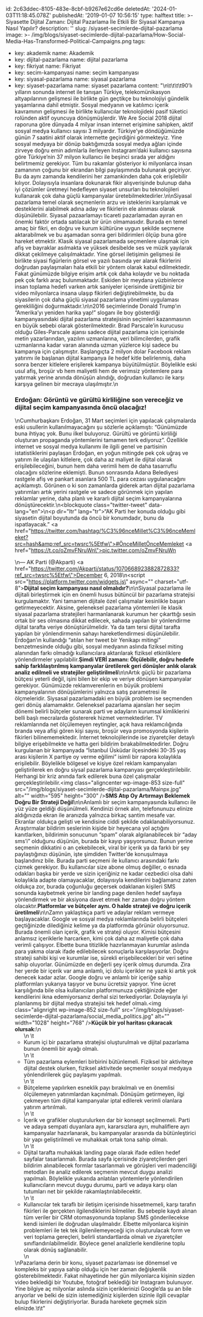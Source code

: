 id: 2c63ddec-8105-483e-8cbf-b9267e62cd6e
deletedAt: '2024-01-03T11:18:45.078Z'
publishedAt: '2019-01-07 10:56:15'
type: halftext
title: >-
  Siyasette Dijital Zamanı: Dijital Pazarlama İle Etkili Bir Siyasal Kampanya
  Nasıl Yapılır?
description: ''
slug: /siyaset-secimlerde-dijital-pazarlama
image: >-
  /img/blogs/siyaset-secimlerde-dijital-pazarlama/How-Social-Media-Has-Transformed-Political-Campaigns.png
tags:
  - key: akademik
    name: Akademik
  - key: dijital-pazarlama
    name: dijital pazarlama
  - key: fikriyat
    name: Fikriyat
  - key: secim-kampanyasi
    name: seçim kampanyası
  - key: siyasal-pazarlama
    name: siyasal pazarlama
  - key: siyaset-pazarlama
    name: siyaset pazarlama
content: "\n\t\t\t\t90’lı yılların sonunda internet ile tanışan Türkiye, telekomünikasyon altyapılarının gelişmesi ile birlikte gün geçtikçe bu teknolojiyi gündelik yaşamlarına dahil etmiştir. Sosyal medyanın ve katılımcı içerik kavramının gelişmesi ile birlikte kullanıcılar teknolojideki pasif tüketici rolünden aktif oyuncuya dönüşmüşlerdir. We Are Social 2018 dijital raporuna göre dünyada 4 milyar insan internet erişimine sahipken, aktif sosyal medya kullanıcı sayısı 3 milyardır. Türkiye’ye döndüğümüzde günün 7 saatini aktif olarak internette geçirdiğini görmekteyiz. Yine sosyal medyaya bir dönüp baktığımızda sosyal medya ağları içinde zirveye doğru emin adımlarla ilerleyen Instagram’daki kullanıcı sayısına göre Türkiye’nin 37 milyon kullanıcı ile beşinci sırada yer aldığını belirtmemiz gerekiyor. Tüm bu rakamlar gösteriyor ki milyonlarca insan zamanının çoğunu bir ekrandan bilgi paylaşımında bulunarak geçiriyor. Bu da aynı zamanda kendilerini her zamankinden daha çok erişilebilir kılıyor. Dolayısıyla insanlara dokunarak fikir alışverişinde bulunup daha iyi çözümler üretmeyi hedefleyen siyaset unsurları bu teknolojileri kullanarak çok daha güçlü kampanyalar üretebilmektedirler.\n\nSiyasal pazarlama temel olarak seçmenlerin arzu ve isteklerini karşılamak ve desteklerini alabilmek adına aday ve fikirlerin ele alınması olarak düşünülebilir. Siyasal pazaarlamayı ticareti pazarlamadan ayıran en önemki faktör ortada satılacak bir ürün olmamasıdır. Burada en temel amaç bir fikri, en doğru ve kurum kültürüne uygun şekilde seçmene aktarabilmek ve bu aşamadan sonra geri bildirimleri ölçüp buna göre hareket etmektir. Klasik siyasal pazarlamada seçmenlere ulaşmak için afiş ve bayraklar asılmakta ve yüksek desibelde ses ve müzik yayılarak dikkat çekilmeye çalışılmaktadır. Yine görsel iletişimin gelişmesi ile birlikte siyasi figürlerin görsel ve yazılı basında yer alarak fikirlerini doğrudan paylaşmaları hala etkili bir yöntem olarak kabul edilmektedir. Fakat günümüzde bilgiye erişim artık çok daha kolaydır ve bu noktada pek çok farklı araç bulunmaktadır. Eskiden bir meydana yüzbinlerce insan toplama hedefi varken artık saniyeler içerisinde ürettiğiniz bir video milyonlarca insana ulaşıp fikirleri değiştirebilmekte, bu da siyasilerin çok daha güçlü siyasal pazarlama yönetimi uygulaması gerekliliğini doğurmaktadır.\n\n2016 seçimlerinde Donald Trump’ın “Amerika’yı yeniden harika yap!” sloganı ile boy gösterdiği kampanyasındaki dijital pazarlama stratejisinin seçimleri kazanmasının en büyük sebebi olarak gösterilmektedir. Brad Parscale’in kurucusu olduğu Giles-Parscale ajansı sadece dijital pazarlama için içerisinde metin yazarlarından, yazılım uzmanlarına, veri bilimcilerden, grafik uzmanlarına kadar varan alanında uzman yüzlerce kişi sadece bu kampanya için çalışmıştır. Başlangıçta 2 milyon dolar Facebook reklam yatırımı ile başlanan dijital kampanya ile hedef kitle belirlenmiş, daha sonra benzer kitlelere erişilerek kampanya büyütülmüştür. Böylelikle eski usul afiş, broşür vb hem maliyetli hem de verimsiz yöntemlere para yatırmak yerine anında dönüşün alındığı, doğrudan kullanıcı ile karşı karşıya gelinen bir mecraya ulaşılmıştır.\n<h3>Erdoğan: Görüntü ve gürültü kirliliğine son vereceğiz ve dijital seçim kampanyasında öncü olacağız!</h3>\nCumhurbaşkanı Erdoğan, 31 Mart seçimleri için yapılacak çalışmalarda eski usullerin kullanılmayacağını şu sözlerle açıklamıştı: “Günümüzde buna ihtiyaç yok. Bunu ilkel buluyoruz. Gürültü ve görüntü kirliliği oluşturan propaganda yöntemlerini tamamen terk ediyoruz”. Özellikle internet ve sosyal medya kullanımı ile ilgili genel ve partisinin istatistiklerini paylaşan Erdoğan, en yoğun mitingde pek çok uğraş ve yatırım ile ulaşılan kitlelere, çok daha az maliyet ile dijital olarak erişilebileceğini, bunun hem daha verimli hem de daha tasarruflu olacağını sözlerine eklemişti. Bunun sonrasında Adana Belediyesi rastgele afiş ve pankart asanlara 500 TL para cezası uygulanacağını açıklamıştı. Görünen o ki son zamanlarda giderek artan dijital pazarlama yatırımları artık yerini rastgele ve sadece görünmek için yapılan reklamlar yerine, daha planlı ve kararlı dijital seçim kampanyalarına dönüştürecektir.\n<blockquote class=\"twitter-tweet\" data-lang=\"en\">\n<p dir=\"ltr\" lang=\"tr\">“AK Parti her konuda olduğu gibi siyasetin dijital boyutunda da öncü bir konumdadır, bunu da ispatlayacak.” <a href=\"https://twitter.com/hashtag/%C3%96nceMillet%C3%96nceMemleket?src=hash&amp;ref_src=twsrc%5Etfw\">#ÖnceMilletÖnceMemleket</a> <a href=\"https://t.co/oZmvFNruWn\">pic.twitter.com/oZmvFNruWn</a></p>\n— AK Parti (@Akparti) <a href=\"https://twitter.com/Akparti/status/1070668923882872833?ref_src=twsrc%5Etfw\">December 6, 2018</a></blockquote>\n<script src=\"https://platform.twitter.com/widgets.js\" async=\"\" charset=\"utf-8\"></script><strong>Dijital seçim kampanyası nasıl olmalıdır?</strong>\n\nSiyasal pazarlama ile dijitali birleştirmek için en önemli husus bütüncül bir pazarlama stratejisi kurgulamaktır. Yani tamamen dijitale özel çalışmalar kesinlikle başarı getirmeyecektir. Aksine, geleneksel pazarlama yöntemleri ile klasik siyasal pazarlama stratejileri harmanlanarak kurumun her çıkarttığı sesin ortak bir ses olmasına dikkat edilecek, sahada yapılan bir yönlendirme dijital tarafta veriye dönüştürülmelidir. Ya da tam tersi dijital tarafta yapılan bir yönlendirmenin sahayı hareketlendirmesi düşünülebilir. Erdoğan’ın kullandığı “atılan her tweet bir Yenikapı mitingi” benzetmesinde olduğu gibi, sosyal medyanın aslında fiziksel miting alanından farkı olmadığı kullanıcılara aktarılarak fiziksel etkinliklere yönlendirmeler yapılabilir.<strong>Şimdi VERİ zamanı: Ölçülebilir, doğru hedefe sahip farklılaştırılmış kampanyalar üretilerek geri dönüşler anlık olarak analiz edilmeli ve stratejiler geliştirilmeli</strong>\n\nArtık güçlü bir pazarlama bütçesi yeterli değil, işini bilen bir ekip ve veriye dönüşen kampanyalar gerekiyor. Günümüzde reklamverenlerin en büyük problemi kampanyalarının dönüşümlerini yalnızca satış parametresi ile ölçmeleridir. Siysasal pazarlamadaki en büyük problem ise seçmenden geri dönüş alamamaktır. Geleneksel pazarlama ajansları her seçim dönemi belirli bütçeler sunarak parti ve adayların kurumsal kimliklerini belli başlı mecralarda göstererek hizmet vermektedirler. TV reklamlarında net ölçülemeyen reytingler, açık hava reklamcılığında branda veya afişi gören kişi sayısı, broşür veya promosyonda kişilerin fikirleri bilinememektedir. İnternet teknolojilerinde ise ziyaretçiler detaylı bilgiye erişebilmekte ve hatta geri bildirim bırakabilmektedirler. Doğru kurgulanan bir kampanyada “İstanbul Üsküdar ilçesindeki 30-35 yaş arası kişilerin X partiye oy verme eğilimi” isimli bir rapora kolaylıkla erişilebilir. Böylelikle bölgesel ve kişiye özel reklam kampanyaları geliştirilerek en doğru siysal pazarlama kampanyası gerçekleştirilebilir. Herhangi bir kriz anında fark edilerek buna özel çalışmalar gerçekleştirilebilir.<img class=\"aligncenter wp-image-853 size-full\" src=\"/img/blogs/siyaset-secimlerde-dijital-pazarlama/Mainpx.jpg\" alt=\"\" width=\"595\" height=\"300\" /><strong>SMS Atıp Oy Artırmayı Beklemek Doğru Bir Strateji Değil</strong>\n\nAnlamlı bir seçim kampanyasında kullanıcı ile yüz yüze geldiği düşünülmeli. Kendinizi örnek alın, telefonunuzu elinize aldığınızda ekran ile aranızda yalnızca birkaç santim mesafe var. Ekranlar oldukça gelişti ve kendisine ciddi şekilde odaklanabiliyorsunuz. Araştırmalar bildirim seslerinin kişide bir heyecana yol açtığını kanıtlarken, bildirimin sonucunun “spam” olarak algılanabilecek bir “aday sms’i” olduğunu düşünün, burada bir kayıp yaşıyorsunuz. Bunun yerine seçmenin dikkatini o an çekebilecek, viral bir içerik ya da farklı bir şey paylaştığınızı düşünün, işte şimdiden Twitter’de konuşulmaya başlandınız bile. Burada parti seçmeni ile kullanıcı arasındaki farkı çizmek gerekiyor. Bu kullanıcılar size abone olmuş değiller, o esnada odakları başka bir yerde ve sizin içeriğiniz ne kadar cezbedici olsa dahi kolaylıkla adapte olamayacaklar, dolayısıyla kendilerini bağlamanız zaten oldukça zor, burada çoğunluğu geçersek odaklanan kişileri SMS sonunda kaybetmek yerine bir landing page denilen hedef sayfaya yönlendirmek ve bir aksiyona davet etmek her zaman doğru yöntem olacaktır.<strong>Platformlar ve bütçeler aynı. O halde strateji ve doğru içerik üretilmeli</strong>\n\nZamn yaklaştıkça parti ve adaylar reklam vermeye başlayacaklar. Google ve sosyal medya reklamlarında belirli bütçeleri geçtiğinizde dilediğiniz kelime ya da platformda görünür oluyorsunuz. Burada önemli olan içerik, grafik ve strateji oluyor. Kimisi bütçesini anlamsız içeriklerle harcarken, kimi çok daha az maliyetle çok daha verimli çalışıyor. Elbette buna titizlikle hazırlanmayan kurumlar aslında para yakma olarak ifade edilebilecek sonuçlarla karşılaşıyorlar. Doğru strateji sahibi kişi ve kurumlar ise, sürekli erişebilecekleri bir veri setine sahip oluyorlar. Günümüzde en değerli şey içerik olmuş durumda. Zira her yerde bir içerik var ama anlamlı, içi dolu içerikler ne yazık ki artık yok denecek kadar azlar. Google doğru ve anlamlı bir içeriğe sahip platformları yukarıya taşıyor ve bunu ücretsiz yapıyor. Yine ücret karşılığında bile olsa kullanıcıları platformunuza çektiğinizde eğer kendilerini ikna edemiyorsanız derhal sizi terkediyorlar. Dolayısıyla iyi planlanmış bir dijital medya stratejisi tek hedef olmalı.<img class=\"alignright wp-image-852 size-full\" src=\"/img/blogs/siyaset-secimlerde-dijital-pazarlama/social_media_politics.jpg\" alt=\"\" width=\"1028\" height=\"768\" /><strong>Küçük bir yol haritası çıkaracak olursak:</strong>\n<ul>\n \t<li>Kurum içi bir pazarlama stratejisi oluşturulmalı ve dijital pazarlama bunun önemli bir ayağı olmalı.</li>\n \t<li>Tüm pazarlama eylemleri birbirini bütünlemeli. Fiziksel bir aktiviteye dijital destek olurken, fiziksel aktivitede seçmenler sosyal medyaya yönlendirilerek güç paylaşımı yapılmalı.</li>\n \t<li>Bütçeleme yapılırken esneklik payı bırakılmalı ve en önemlisi ölçülemeyen yatırımlardan kaçınılmalı. Dönüşüm getirmeyen, ilgi çekmeyen tüm dijital kampanyalar iptal edilerek verimli olanlara yatırım artırılmalı.</li>\n \t<li>İçerik ve grafikler oluşturulurken dar bir konsept seçilmemeli. Parti ve adaya sempati duyanlara ayrı, kararsızlara ayrı, muhaliflere ayrı kampanyalar hazırlanarak, bu kampanyalar arasında da bütünleştirici bir yapı geliştirilmeli ve muhakkak ortak tona sahip olmalı.</li>\n \t<li>Dijital tarafta muhakkak landing page olarak ifade edilen hedef sayfalar tasarlanmalı. Burada sayfa içerisinde ziyaretçilerden geri bildirim alınabilecek formlar tasarlanmalı ve görüşleri veri madenciliği metodları ile analiz edilerek seçmenin mevcut duygu analizi yapılmalı. Böylelikle yukarıda anlatılan yöntemlerle yönlendirilen kullanıcıların mevcut duygu durumu, parti ve adaya karşı olan tutumları net bir şekilde rakamlaştırılabilecektir.</li>\n \t<li>Kullanıcılar tek taraflı bir iletişim içerisinde hissetmemeli, karşı tarafın fikirleri ile gerçekten ilgilendiklerini bilmeliler. Bu sebeple kaydı alınan tüm veriler bir CRM otomasyonunda toplanıp SMS gönderilecekse kendi isimleri ile doğrudan ulaşılmalıdır. Elbette milyonlarca kişinin problemleri ile tek tek ilgilenilemeyeceği için oluşturulacak form ve veri toplama gereçleri, belirli standartlarda olmalı ve ziyaretçiler sınıflandırılabilmelidir. Böylece genel analizlerle kendilerine toplu olarak dönüş sağlanabilir.</li>\n</ul>\nPazarlama derin bir konu, siyaset pazarlaması ise dönemsel ve kompleks bir yapıya sahip olduğu için her zaman değişkenlik gösterebilmektedir. Fakat nihayetinde her gün milyonlarca kişinin sizden video beklediği bir Youtube, fotoğraf beklediği bir Instagram bulunuyor. Yine bilgiye aç milyonlar aslında sizin içeriklerinizi Google’da şu an bile arıyorlar ve belki de sizin istemediğiniz kişilerden sizinle ilgili cevaplar bulup fikirlerini değiştiriyorlar. Burada harekete geçmek sizin elinizde.\t\t"
